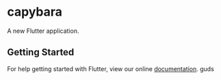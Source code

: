# capybara

A new Flutter application.

## Getting Started

For help getting started with Flutter, view our online
[documentation](https://flutter.io/).
guds
